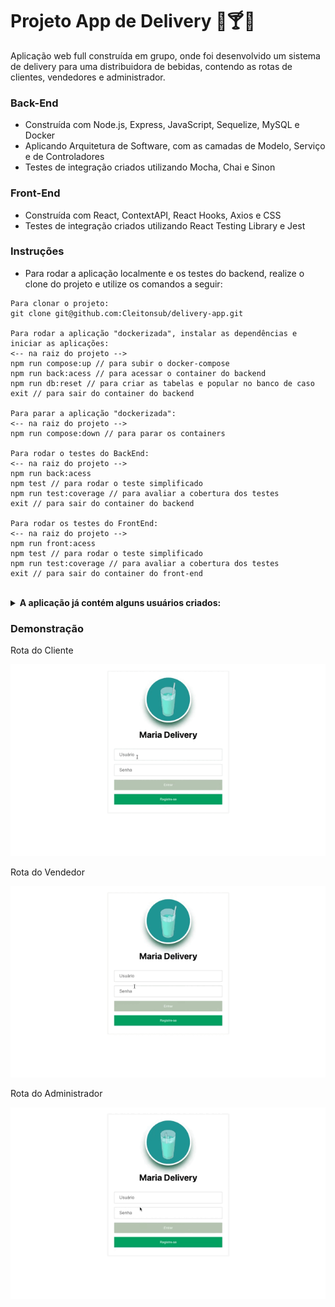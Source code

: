 # Projeto App de Delivery 🍺🍸🥃

Aplicação web full construída em grupo, onde foi desenvolvido um sistema de delivery para uma distribuidora de bebidas, contendo as rotas de clientes, vendedores e administrador.

### Back-End

* Construída com Node.js, Express, JavaScript, Sequelize, MySQL e Docker
* Aplicando Arquitetura de Software, com as camadas de Modelo, Serviço e de Controladores
* Testes de integração criados utilizando Mocha, Chai e Sinon

### Front-End

* Construída com React, ContextAPI, React Hooks, Axios e CSS
* Testes de integração criados utilizando React Testing Library e Jest 


### Instruções

- Para rodar a aplicação localmente e os testes do backend, realize o clone do projeto e utilize os comandos a seguir:

```
Para clonar o projeto:
git clone git@github.com:Cleitonsub/delivery-app.git

Para rodar a aplicação "dockerizada", instalar as dependências e iniciar as aplicações:
<-- na raiz do projeto -->
npm run compose:up // para subir o docker-compose
npm run back:acess // para acessar o container do backend
npm run db:reset // para criar as tabelas e popular no banco de caso
exit // para sair do container do backend

Para parar a aplicação "dockerizada":
<-- na raiz do projeto -->
npm run compose:down // para parar os containers

Para rodar o testes do BackEnd:
<-- na raiz do projeto -->
npm run back:acess
npm test // para rodar o teste simplificado
npm run test:coverage // para avaliar a cobertura dos testes
exit // para sair do container do backend

Para rodar os testes do FrontEnd:
<-- na raiz do projeto -->
npm run front:acess
npm test // para rodar o teste simplificado
npm run test:coverage // para avaliar a cobertura dos testes
exit // para sair do container do front-end
```

<br />
<details>
  <summary><strong>A aplicação já contém alguns usuários criados:</strong></summary><br />
  
 | Usuário | E-mail | Senha |
|---|---|---|
| Delivery App Admin | `adm@deliveryapp.com` | `--adm2@21!!--` |
| Fulana Pereira | `fulana@deliveryapp.com` | `fulana@123` |
| Cliente Zé Birita | `zebirita@email.com` | `$#zebirita#$` |

</details>

### Demonstração

Rota do Cliente
<p align="center">
  <img src="https://github.com/Cleitonsub/delivery-app/blob/main/demo/customer.gif" alt="App de Delivery - Demonstração"/>
</p>

Rota do Vendedor
<p align="center">
  <img src="https://github.com/Cleitonsub/delivery-app/blob/main/demo/seller.gif" alt="App de Delivery - Demonstração"/>
</p>

Rota do Administrador
<p align="center">
  <img src="https://github.com/Cleitonsub/delivery-app/blob/main/demo/admin.gif" alt="App de Delivery - Demonstração"/>
</p>
